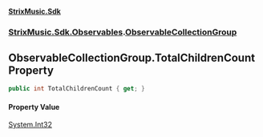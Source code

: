 #### [StrixMusic.Sdk](./index.md 'index')
### [StrixMusic.Sdk.Observables](./StrixMusic-Sdk-Observables.md 'StrixMusic.Sdk.Observables').[ObservableCollectionGroup](./StrixMusic-Sdk-Observables-ObservableCollectionGroup.md 'StrixMusic.Sdk.Observables.ObservableCollectionGroup')
## ObservableCollectionGroup.TotalChildrenCount Property
```csharp
public int TotalChildrenCount { get; }
```
#### Property Value
[System.Int32](https://docs.microsoft.com/en-us/dotnet/api/System.Int32 'System.Int32')  
